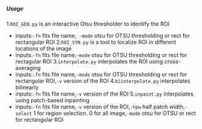 ##### Usage 
1.`ROI_GEN.py` is an interactive Otsu thresholder to identify the ROI
 - inputs:`-fn` fits file name,` -mode` otsu for OTSU thresholding or rect for rectangular ROI
2.`ROI_SYN.py` is a tool to localize ROI in different locations of the image
 - inputs:`-fn` fits file name,`-mode` otsu for OTSU thresholding or rect for rectagular ROI
3.`interpolate.py` interpolates the ROI using cross-averaging
 - inputs:`-fn` fits file name,`-mode` otsu for OTSU thresholding or rect for rectangular ROI,`-v` version of the ROI
4.`biinterpolate.py` interpolates bilinearly 
 - inputs:`-fn` fits file name,`-v` version of the ROI
5.`inpaint.py` interpolates using patch-based inpainting 
 - inputs:`-fn` fits file name,`-v` version of the ROI,`-hpw` half patch width,`-select` 1 for region selection. 0 for all image,`-mode` otsu for OTSU or rect for rectangular ROI
